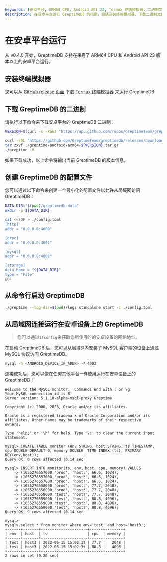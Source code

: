 ```yaml
---
keywords: [安卓平台, ARM64 CPU, Android API 23, Termux 终端模拟器, 二进制文件, 配置文件, 启动服务, 连接数据库]
description: 在安卓平台运行 GreptimeDB 的指南，包括安装终端模拟器、下载二进制文件、创建配置文件、启动服务和连接数据库的步骤。
---
```


# 在安卓平台运行

从 v0.4.0 开始，GreptimeDB 支持在采用了 ARM64 CPU 和 Android API 23 版本以上的安卓平台运行。

## 安装终端模拟器

您可以从 [GitHub release 页面](https://github.com/termux/termux-app/releases/latest) 下载 [Termux 终端模拟器](https://termux.dev/) 来运行 GreptimeDB.



## 下载 GreptimeDB 的二进制

请执行以下命令来下载安卓平台的 GreptimeDB 二进制：
```bash
VERSION=$(curl -s -XGET "https://api.github.com/repos/GreptimeTeam/greptimedb/releases" | grep tag_name | grep -v nightly | cut -d: -f 2 | sed 's/.*"\(.*\)".*/\1/' | uniq | sort -r | head -n 1)

curl -sOL "https://github.com/GreptimeTeam/greptimedb/releases/download/${VERSION}/greptime-android-arm64-${VERSION}.tar.gz"
tar zxvf ./greptime-android-arm64-${VERSION}.tar.gz
./greptime -V
```

如果下载成功，以上命令将输出当前 GreptimeDB 的版本信息。

## 创建 GreptimeDB 的配置文件

您可以通过以下命令来创建一个最小化的配置文件以允许从局域网访问 GreptimeDB：

```bash
DATA_DIR="$(pwd)/greptimedb-data"
mkdir -p ${DATA_DIR}

cat <<EOF > ./config.toml
[http]
addr = "0.0.0.0:4000"

[grpc]
addr = "0.0.0.0:4001"

[mysql]
addr = "0.0.0.0:4002"

[storage]
data_home = "${DATA_DIR}"
type = "File"
EOF
```

## 从命令行启动 GreptimeDB

```bash
./greptime --log-dir=$(pwd)/logs standalone start -c ./config.toml
```

## 从局域网连接运行在安卓设备上的 GreptimeDB

> 您可以通过`ifconfig`来获取您所使用的的安卓设备的网络地址。

在启动 GreptimeDB 后，您可以从局域网内安装了 MySQL 客户端的设备上通过 MySQL 协议访问 GreptimeDB。

```bash
mysql -h <ANDROID_DEVICE_IP_ADDR> -P 4002
```

连接成功后，您可以像在任何其他平台一样使用运行在安卓设备上的 GreptimeDB！

```
Welcome to the MySQL monitor.  Commands end with ; or \g.
Your MySQL connection id is 8
Server version: 5.1.10-alpha-msql-proxy Greptime

Copyright (c) 2000, 2023, Oracle and/or its affiliates.

Oracle is a registered trademark of Oracle Corporation and/or its
affiliates. Other names may be trademarks of their respective
owners.

Type 'help;' or '\h' for help. Type '\c' to clear the current input statement.

mysql> CREATE TABLE monitor (env STRING, host STRING, ts TIMESTAMP, cpu DOUBLE DEFAULT 0, memory DOUBLE, TIME INDEX (ts), PRIMARY KEY(env,host));
Query OK, 0 rows affected (0.14 sec)

mysql> INSERT INTO monitor(ts, env, host, cpu, memory) VALUES
    -> (1655276557000,'prod', 'host1', 66.6, 1024),
    -> (1655276557000,'prod', 'host2', 66.6, 1024),
    -> (1655276557000,'prod', 'host3', 66.6, 1024),
    -> (1655276558000,'prod', 'host1', 77.7, 2048),
    -> (1655276558000,'prod', 'host2', 77.7, 2048),
    -> (1655276558000,'test', 'host3', 77.7, 2048),
    -> (1655276559000,'test', 'host1', 88.8, 4096),
    -> (1655276559000,'test', 'host2', 88.8, 4096),
    -> (1655276559000,'test', 'host3', 88.8, 4096);
Query OK, 9 rows affected (0.14 sec)

mysql>
mysql> select * from monitor where env='test' and host='host3';
+------+-------+---------------------+------+--------+
| env  | host  | ts                  | cpu  | memory |
+------+-------+---------------------+------+--------+
| test | host3 | 2022-06-15 15:02:38 | 77.7 |   2048 |
| test | host3 | 2022-06-15 15:02:39 | 88.8 |   4096 |
+------+-------+---------------------+------+--------+
2 rows in set (0.20 sec)
```